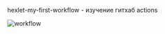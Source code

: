 hexlet-my-first-workflow - изучение гитхаб actions

![workflow](https://github.com/Fessan/hexlet-my-first-workflow/actions/workflows/say-hello.yml/badge.svg/badge.svg)
